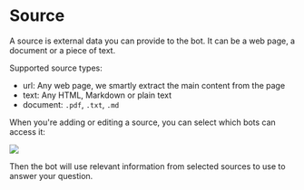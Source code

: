 # Source

A source is external data you can provide to the bot. It can be a web page, a document or a piece of text.

Supported source types:

- url: Any web page, we smartly extract the main content from the page
- text: Any HTML, Markdown or plain text
- document: `.pdf`, `.txt`, `.md`

When you're adding or editing a source, you can select which bots can access it:

![](https://cdn.jsdelivr.net/gh/egoist-bot/images@main/uPic/jLpaiL.png)

Then the bot will use relevant information from selected sources to use to answer your question.
